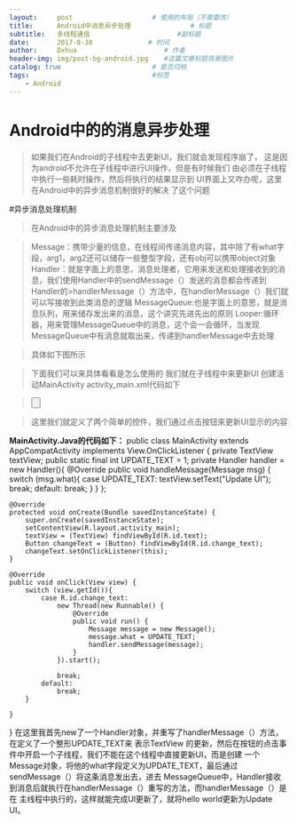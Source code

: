 ```yaml
---
layout:     post                    # 使用的布局（不需要改）
title:      Android中消息异步处理               # 标题 
subtitle:   多线程通信                      #副标题
date:       2017-8-30              # 时间
author:     Dxhua                      # 作者
header-img: img/post-bg-android.jpg    #这篇文章标题背景图片
catalog: true                       # 是否归档
tags:                               #标签
    - Android
---
```


# Android中的的消息异步处理
>如果我们在Android的子线程中去更新UI，我们就会发现程序崩了， 
>这是因为android不允许在子线程中进行UI操作，但是有时候我们 
>由必须在子线程中执行一些耗时操作，然后将执行的结果显示到 
>UI界面上又咋办呢，这里在Android中的异步消息机制很好的解决 
>了这个问题

#异步消息处理机制
>在Android中的异步消息处理机制主要涉及

>Message：携带少量的信息，在线程间传递消息内容，其中除了有what字段，arg1，arg2还可以储存一些整型字段，还有obj可以携带object对象
>Handler：就是字面上的意思，消息处理者，它用来发送和处理接收到的消息，我们使用Handler中的sendMessage（）发送的消息都会传递到Handler的>handlerMessage（）方法中，在handlerMessage（）我们就可以写接收到此类消息的逻辑
>MessageQueue:也是字面上的意思，就是消息队列，用来储存发出来的消息，这个讲究先进先出的原则
>Looper:循环器，用来管理MessageQueue中的消息，这个会一会循环，当发现MessageQueue中有消息就取出来，传递到handlerMessage中去处理

>具体如下图所示





>下面我们可以来具体看看是怎么使用的 
>我们就在子线程中来更新UI 
>创建活动MainActivity 
>activity_main.xml代码如下

><?xml version="1.0" encoding="utf-8"?>
><RelativeLayout xmlns:android="http://schemas.android.com/apk/res/android"
>   xmlns:app="http://schemas.android.com/apk/res-auto"
>  xmlns:tools="http://schemas.android.com/tools"
> android:layout_width="match_parent"
>  android:layout_height="match_parent"
>    tools:context="com.example.administrator.androidthreadtest.MainActivity">
><Button
>    android:layout_width="match_parent"
>    android:layout_height="wrap_content"
>    android:id="@+id/change_text"
>    android:text="Change Text"/>
>    <TextView
>        android:layout_width="wrap_content"
>       android:layout_height="wrap_content"
>        android:id="@+id/text_view"
>        android:layout_centerInParent="true"
>       android:text="Hello World"
>        android:textSize="20dp"/>

></RelativeLayout>
>这里我们就定义了两个简单的控件，我们通过点击按钮来更新UI显示的内容 
**MainActivity.Java的代码如下：**
public class MainActivity extends AppCompatActivity implements View.OnClickListener {
    private TextView textView;
    public static final int UPDATE_TEXT = 1;
   private Handler handler = new Handler(){
       @Override
       public void handleMessage(Message msg) {
           switch (msg.what){
               case UPDATE_TEXT:
                   textView.setText("Update UI");
                   break;
               default:
                   break;
           }
       }
   };

    @Override
    protected void onCreate(Bundle savedInstanceState) {
        super.onCreate(savedInstanceState);
        setContentView(R.layout.activity_main);
        textView = (TextView) findViewById(R.id.text);
        Button changeText = (Button) findViewById(R.id.change_text);
        changeText.setOnClickListener(this);
    }

    @Override
    public void onClick(View view) {
        switch (view.getId()){
            case R.id.change_text:
                new Thread(new Runnable() {
                    @Override
                    public void run() {
                        Message message = new Message();
                        message.what = UPDATE_TEXT;
                        handler.sendMessage(message);
                    }
                }).start();

                break;
            default:
                break;
        }

    }
}
在这里我首先new了一个Handler对象，并重写了handlerMessage（）方法，在定义了一个整形UPDATE_TEXT来
表示TextView 的更新，然后在按钮的点击事件中开启一个子线程，我们不能在这个线程中直接更新UI，而是创建
一个Message对象，将他的what字段定义为UPDATE_TEXT，最后通过sendMessage（）将这条消息发出去，进去
MessageQueue中，Handler接收到消息后就执行在handlerMessage（）重写的方法，而handlerMessage（）是在
主线程中执行的，这样就能完成UI更新了，就将hello world更新为Update UI。
